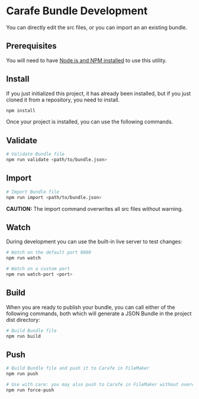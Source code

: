 # Carafe Bundle Development

You can directly edit the src files, or you can import an an existing bundle.

## Prerequisites

You will need to have [Node.js and NPM installed](https://nodejs.org/en/download/) to use this utility.

## Install

If you just initialized this project, it has already been installed, but if you just cloned it from a repository, you need to install.

```bash
npm install
```

Once your project is installed, you can use the following commands.

## Validate
```bash
# Validate Bundle file
npm run validate <path/to/bundle.json>
```

## Import
```bash
# Import Bundle file
npm run import <path/to/bundle.json>
```

**CAUTION:** The import command overwrites all src files without warning.

## Watch
During development you can use the built-in live server to test changes:

```bash
# Watch on the default port 8080
npm run watch
```

```bash
# Watch on a custom port
npm run watch-port <port>
```

## Build
When you are ready to publish your bundle, you can call either of the following commands, both which will generate a JSON Bundle in the project dist directory:

```bash
# Build Bundle file
npm run build
```

## Push
```bash
# Build Bundle file and push it to Carafe in FileMaker
npm run push

# Use with care: you may also push to Carafe in FileMaker without overwrite warnings
npm run force-push
```
